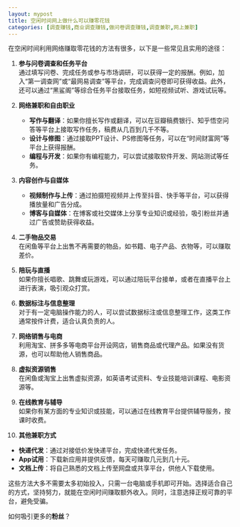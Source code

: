 ```yaml
---
layout: mypost
title: 空闲时间网上做什么可以赚零花钱
categories: [调查赚钱,商业调查赚钱,做问卷调查赚钱,调查兼职,网上兼职]
---
```



在空闲时间利用网络赚取零花钱的方法有很多，以下是一些常见且实用的途径：

1. **参与问卷调查和任务平台**  
   通过填写问卷、完成任务或参与市场调研，可以获得一定的报酬。例如，加入“第一调查网”或“最网易调查”等平台，完成调查问卷即可获得收益。此外，还可以通过“黑鲨阁”等综合任务平台接取任务，如短视频试听、游戏试玩等。

<mt type='videos' data='[1]'></mt>

2. **网络兼职和自由职业**  
   - **写作与翻译**：如果你擅长写作或翻译，可以在豆瓣稿费银行、知乎悟空问答等平台上接取写作任务，稿费从几百到几千不等。
   - **设计与修图**：通过接取PPT设计、PS修图等任务，可以在“时间财富网”等平台上获得报酬。
   - **编程与开发**：如果你有编程能力，可以尝试接取软件开发、网站测试等任务。

3. **内容创作与自媒体**  
   - **视频制作与上传**：通过拍摄短视频并上传至抖音、快手等平台，可以获得播放量和广告分成。
   - **博客与自媒体**：在博客或社交媒体上分享专业知识或经验，吸引粉丝并通过广告或赞助获得收益。

4. **二手物品交易**  
   在闲鱼等平台上出售不再需要的物品，如书籍、电子产品、衣物等，可以赚取差价。

5. **陪玩与直播**  
   如果你擅长唱歌、跳舞或玩游戏，可以通过陪玩平台接单，或者在直播平台上进行表演，吸引观众打赏。

6. **数据标注与信息整理**  
   对于有一定电脑操作能力的人，可以尝试数据标注或信息整理工作，这类工作通常按件计费，适合认真负责的人。

7. **网络销售与电商**  
   利用淘宝、拼多多等电商平台开设网店，销售商品或代理产品。如果没有货源，也可以帮助他人销售商品。

8. **虚拟资源销售**  
   在闲鱼或淘宝上出售虚拟资源，如英语考试资料、专业技能培训课程、电影资源等。

9. **在线教育与辅导**  
   如果你有某方面的专业知识或技能，可以通过在线教育平台提供辅导服务，按课时收费。

10. **其他兼职方式**  
- **快递代发**：通过对接低价发快递平台，完成快递代发任务。
- **App试用**：下载新应用并提供反馈，每天可赚取几元到几十元。
- **文档上传**：将自己熟悉的文档上传至网盘或共享平台，供他人下载使用。

这些方法大多不需要太多初始投入，只需一台电脑或手机即可开始。选择适合自己的方式，坚持努力，就能在空闲时间赚取额外收入。同时，注意选择正规可靠的平台，避免受骗。


如何吸引更多的**粉丝**？

